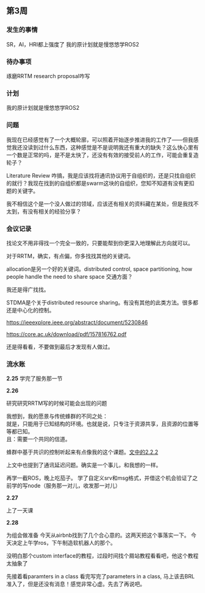 <!--
 * @Author: Runze Yuan 1959180242@qq.com
 * @Date: 2023-03-01 10:30:55
 * @LastEditors: Runze Yuan 1959180242@qq.com
 * @LastEditTime: 2023-03-04 10:44:06
 * @FilePath: \Dissertation2022\日志\2.22-3.1.md
 * @Description: 
 * 
 * Copyright (c) 2023 by ${git_name_email}, All Rights Reserved. 
-->
<!--
 * @Author: Runze Yuan 1959180242@qq.com
 * @Date: 2023-02-28 09:37:47
 * @LastEditors: Runze Yuan 1959180242@qq.com
 * @LastEditTime: 2023-03-01 10:30:36
 * @FilePath: \Dissertation2022\日志\2.22-3.1.md
 * @Description: 
 * 
 * Copyright (c) 2023 by ${git_name_email}, All Rights Reserved. 
-->
## 第3周

### 发生的事情

SR，AI，HRI都上强度了
我的原计划就是慢悠悠学ROS2

### 待办事项

琢磨RRTM research proposal咋写

### 计划

我的原计划就是慢悠悠学ROS2

### 问题

我现在已经感觉有了一个大概轮廓，可以照着开始逐步推进我的工作了——但我感觉我还没读到过什么东西，这种感觉是不是说明我还有重大的缺失？这么快心里有一个数是正常的吗，是不是太快了，还没有有效的接受前人的工作，可能会重复造轮子？

Literature Review 咋搞，我是应该找将通讯协议用于自组织的，还是只找自组织的就行？我现在找到的自组织都是swarm这块的自组织，您知不知道有没有更扣题的关键字。

我不相信这个是一个没人做过的领域，应该还有相关的资料藏在某处，但是我找不太到，有没有相关的经验分享？


### 会议记录

找论文不用非得找一个完全一致的，只要能帮到你更深入地理解此方向就可以。

对于RRTM，确实，有点偏，你多找找其他的关键词。

allocation是另一个好的关键词。distributed control, space partitioning, how people handle the need to share space
交通方面？

我还是得广找找。

STDMA是个关于distributed resource sharing。有没有其他的此类方法。很多都还是中心化的控制。

https://ieeexplore.ieee.org/abstract/document/5230846

https://core.ac.uk/download/pdf/157816762.pdf

还是得看看，不要做到最后才发现有人做过。

### 流水账

**2.25**
学完了服务那一节

**2.26**

研究研究RRTM写的时候可能会出现的问题

我想到，我的愿景与传统蜂群的不同之处：  
就是，只能用于已知结构的环境。也就是说，只专注于资源共享，且资源的位置等等都已知。  
且：需要一个共同的信道。

蜂群中基于共识的控制听起来有点像我的这个课题。[文中的2.2.2](https://www.sciencedirect.com/science/article/pii/S0921889016300185?casa_token=0EOSSuncfAwAAAAA:xKG5QF_JTuNKVpwmNRoozY0_8sLfcaY84Dn4CXPHTG0TC_JDVuKFUFM_ba14np57oDIAoxPn-IA) 

上文中也提到了通讯延迟问题。确实是一个事儿，和我想的一样。


再学一截ROS，晚上吃茄子。
学了自定义srv和msg格式，并借这个机会验证了之前学的写node（服务那一对儿，收发那一对儿）

**2.27**

上了一天课

**2.28**


为组会做准备
今天从airbnb找到了几个合心意的。这两天把这个事落实一下。
今天决定上午学ros，下午制造软机器人的那个。

没明白那个custom interface的教程，过段时间找个屑站教程看看吧，他这个教程太抽象了

先接着看paramters in a class
看完写完了parameters in a class, 马上该去BRL准入了，但是还没有消息！感觉非常心虚。先去了再说吧。